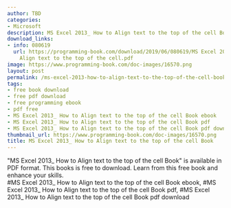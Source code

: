 ```yaml
---
author: TBD
categories:
- Microsoft
description: MS Excel 2013_ How to Align text to the top of the cell Book
download_links:
- info: 080619
  url: https://programming-book.com/download/2019/06/080619/MS Excel 2013_ How to
    Align text to the top of the cell.pdf
image: https://www.programming-book.com/doc-images/16570.png
layout: post
permalink: /ms-excel-2013-how-to-align-text-to-the-top-of-the-cell-book.html
tags:
- free book download
- free pdf download
- free programming ebook
- pdf free
- MS Excel 2013_ How to Align text to the top of the cell Book ebook
- MS Excel 2013_ How to Align text to the top of the cell Book pdf
- MS Excel 2013_ How to Align text to the top of the cell Book pdf download
thumbnail_url: https://www.programming-book.com/doc-images/16570.png
title: MS Excel 2013_ How to Align text to the top of the cell Book
---
```


 
<div class="item-desc text-justify">
  "MS Excel 2013_ How to Align text to the top of the cell Book" is available in PDF format. This books is free to download. Learn from this free book and enhance your skills.
  <br>
  #MS Excel 2013_ How to Align text to the top of the cell Book ebook, #MS Excel 2013_ How to Align text to the top of the cell Book pdf, #MS Excel 2013_ How to Align text to the top of the cell Book pdf download
</div>